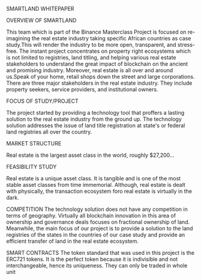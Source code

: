 SMARTLAND WHITEPAPER

OVERVIEW OF SMARTLAND

This team which is part of the Binance Masterclass Project is focused on re-imagining the real estate industry taking specific African countries as case study.This will render the industry to be more open, transparent, and stress-free.
The instant project concentrates on property right ecosystems which is not limited to registries, land titling, and helping various real estate stakeholders to understand the great impact of blockchain on the ancient and promising industry. Moreover, real estate is all over and around us.Speak of your home, retail shops down the street and large corporations.
There are three major stakeholders in the real estate industry. They include property seekers, service providers, and institutional owners.

FOCUS OF STUDY/PROJECT

The project started by providing a technology tool that proffers a lasting solution to the real estate industry from the ground up. The technology solution addresses the issue of land title registration at state's or federal land registries all over the country.

MARKET STRUCTURE

Real estate is the largest asset class in the world, roughly $27,200...


FEASIBILITY STUDY

Real estate is a unique asset class. It is tangible and is one of the most stable asset classes from time immemorial. Although, real estate is dealt with physically, the transaction ecosystem foro real estate is virtually in the dark.

COMPETITION
The technology solution does not have any competition in terms of geography. Virtually all blockchain innovation in this area of ownership and governance deals focuses on fractional ownership of land. Meanwhile, the main focus of our project is to provide a solution to the land registries of the states in the countries of our case study and provide an efficient transfer of land in the real estate ecosystem.

SMART CONTRACTS
The token standard that was used in this project is the ERC721 tokens. It is the perfect token because it is indivisible and not interchangeable, hence its uniqueness. They can only be traded in whole unit
